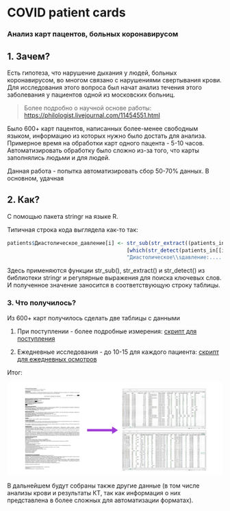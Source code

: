 # COVID patient cards

### Анализ карт пацентов, больных коронавирусом

## 1. Зачем?

Есть гипотеза, что нарушение дыхания у людей, больных коронавирусом, во многом связано с нарушениями свертывания крови. Для исследования этого вопроса был начат анализ течения этого заболевания у пациентов одной из московских больниц.

> Более подробно о научной основе работы:
> <https://philologist.livejournal.com/11454551.html>

Было 600+ карт пацентов, написанных более-менее свободным языком, информацию из которых нужно было достать для анализа. Примерное время на обработки карт одного пацента - 5-10 часов. Автоматизировать обработку было сложно из-за того, что карты заполнялись людьми и для людей.

Данная работа - попытка автоматизировать сбор 50-70% данных. В основном, удачная

## 2. Как?

С помощью пакета stringr на языке R.

Типичная строка кода выглядела как-то так:

``` R
patients$Диастолическое_давление[i] <- str_sub(str_extract((patients_in[[i]]
                                       [which(str_detect(patients_in[[i]], "Диастолическое"))[1]]), 
                                       "Диастолическое\\sдавление:.............."), start = 26, end = 28)
```
Здесь применяются функции str_sub(), str_extract() и str_detect() из библиотеки stringr и регулярные выражения для поиска ключевых слов. И полученное значение заносится в соответствующую строку таблицы.

### 3. Что получилось?

Из 600+ карт получилось сделать две таблицы с данными 
1. При поступлении - более подробные измерения:
[скрипт для поступления](https://github.com/sabitova-fatima/COVID_patient_cards/blob/master/check_in_data.R)

2. Ежедневные исследования - до 10-15 для каждого пациента:
[скрипт для ежедневных осмотров](https://github.com/sabitova-fatima/COVID_patient_cards/blob/master/staying_in_data.R)

Итог:

![](https://github.com/sabitova-fatima/COVID_patient_cards/blob/master/pictures/результаты.png)

В дальнейшем будут собраны также другие данные (в том числе анализы крови и результаты КТ, так как информация о них представлена в более сложных для автоматизации форматах).


